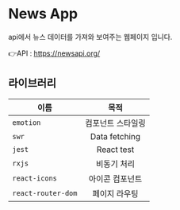 # News App
api에서 뉴스 데이터를 가져와 보여주는 웹페이지 입니다.

👉API : https://newsapi.org/

## 라이브러리
| 이름 | 목적 |
|---|:---:|
| `emotion` |           컴포넌트 스타일링           | 
| `swr` |           Data fetching           |  
| `jest` |           React test           |  
| `rxjs` |           비동기 처리           |  
| `react-icons` |           아이콘 컴포넌트           | 
| `react-router-dom` |           페이지 라우팅          | 



